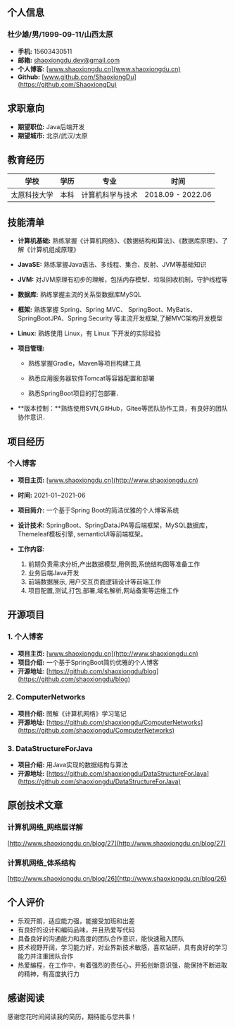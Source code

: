 ## 个人信息

###  **杜少雄/男/1999-09-11/山西太原**
- **手机:** 15603430511
- **邮箱:** shaoxiongdu.dev@gmail.com
- **个人博客:** [www.shaoxiongdu.cn](www.shaoxiongdu.cn)
- **Github:** [www.github.com/ShaoxiongDu](https://github.com/ShaoxiongDu)

## 求职意向

- **期望职位:** Java后端开发
- **期望城市:** 北京/武汉/太原

## 教育经历

| 学校         | 学历     | 专业          | 时间 |
| ------------ | -------------- | ----------------- | ------------ |
| 太原科技大学 | 本科 | 计算机科学与技术 | 2018.09 - 2022.06 |


## 技能清单

- **计算机基础:** 熟练掌握《计算机网络》、《数据结构和算法》、《数据库原理》、了解《计算机组成原理》

- **JavaSE:** 熟练掌握Java语法、多线程、集合、反射、JVM等基础知识

- **JVM:** 对JVM原理有初步的理解，包括内存模型、垃圾回收机制，守护线程等

- **数据库:** 熟练掌握主流的关系型数据库MySQL 

- **框架:** 熟练掌握 Spring、Spring MVC、 SpringBoot、MyBatis、SpringBootJPA、Spring Security 等主流开发框架,了解MVC架构开发模型

- **Linux:** 熟练使用 Linux，有 Linux 下开发的实际经验

- **项目管理:**

  - 熟练掌握Gradle，Maven等项目构建工具

  - 熟悉应用服务器软件Tomcat等容器配置和部署

  - 熟悉SpringBoot项目的打包部署．

- **版本控制：**熟练使用SVN,GitHub，Gitee等团队协作工具，有良好的团队协作意识．

## 项目经历

### 个人博客

- **项目主页:**  [www.shaoxiongdu.cn](http://www.shaoxiongdu.cn)

- **时间:**  2021-01~2021-06

- **项目简介:**  一个基于Spring Boot的简洁优雅的个人博客系统

- **设计技术:**  SpringBoot、SpringDataJPA等后端框架，MySQL数据库，Themeleaf模板引擎, semanticUI等前端框架。

- **工作内容:** 
  1. 前期负责需求分析,产出数据模型,用例图,系统结构图等准备工作
  2. 业务后端Java开发
  3. 前端数据展示, 用户交互页面逻辑设计等前端工作
  4. 项目配置,测试,打包,部署,域名解析,网站备案等运维工作

## 开源项目

### 1. 个人博客
- **项目主页:**  [www.shaoxiongdu.cn](http://www.shaoxiongdu.cn)
- **项目介绍:**  一个基于SpringBoot简约优雅的个人博客
- **开源地址:**  [https://github.com/shaoxiongdu/blog](https://github.com/shaoxiongdu/blog)

### 2. ComputerNetworks
- **项目介绍:**  图解《计算机网络》学习笔记
- **开源地址:**  [https://github.com/shaoxiongdu/ComputerNetworks](https://github.com/shaoxiongdu/ComputerNetworks)

### 3. DataStructureForJava
- **项目介绍:**  用Java实现的数据结构与算法
- **开源地址:**  [https://github.com/shaoxiongdu/DataStructureForJava](https://github.com/shaoxiongdu/DataStructureForJava)

## 原创技术文章

### 计算机网络_网络层详解

[http://www.shaoxiongdu.cn/blog/27](http://www.shaoxiongdu.cn/blog/27)

### 计算机网络_体系结构

[http://www.shaoxiongdu.cn/blog/26](http://www.shaoxiongdu.cn/blog/26)

## 个人评价

- 乐观开朗，适应能力强，能接受加班和出差
- 有良好的设计和编码品味，并且热爱写代码
- 具备良好的沟通能力和高度的团队合作意识，能快速融入团队
- 技术视野开阔，学习能力好，对业界新技术敏感，喜欢钻研，具有良好的学习能力并注重团队合作
- 热爱编程，在工作中，有着强烈的责任心，开拓创新意识强，能保持不断进取的精神，有高度执行力

## 感谢阅读

感谢您花时间阅读我的简历，期待能与您共事！

<div style="page-break-after: always;"></div>

